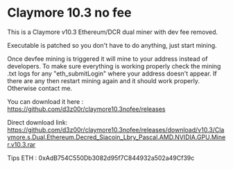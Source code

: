 # Claymore 10.3 no fee
This is a Claymore v10.3 Ethereum/DCR dual miner with dev fee removed.

Executable is patched so you don't have to do anything, just start mining.

Once devfee mining is triggered it will mine to your address instead of developers. To make sure everything is working properly check the mining .txt logs for any "eth_submitLogin" where your address doesn't appear. If there are any then restart mining again and it should work properly. Otherwise contact me.

You can download it here : https://github.com/d3z00r/claymore10.3nofee/releases 

Direct download link: https://github.com/d3z00r/claymore10.3nofee/releases/download/v10.3/Claymore.s.Dual.Ethereum.Decred_Siacoin_Lbry_Pascal.AMD.NVIDIA.GPU.Miner.v10.3.rar


Tips
ETH : 0xAdB754C550Db3082d95f7C844932a502a49Cf39c
